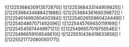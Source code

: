 ![[1225368430913572870]]
![[1225368433144909825]]
![[1225368434688421888]]
![[1225368436169039872]]
![[1225401499280400384]]
![[1225402655960424449]]
![[1225404867071492096]]
![[1225445769450119169]]
![[1225454597444997121]]
![[1225496657019756546]]
![[1225496659108548610]]
![[1225510436419833858]]
![[1225521772080050177]]
